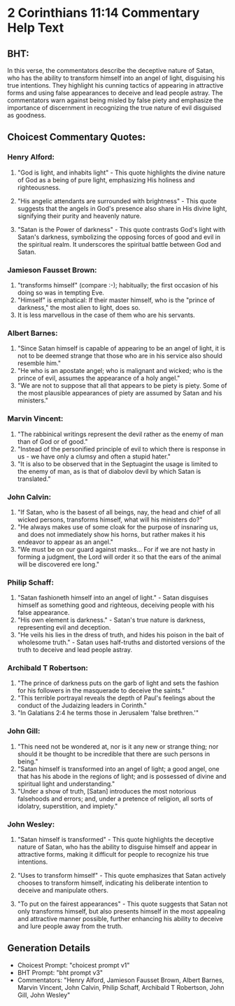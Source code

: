 # 2 Corinthians 11:14 Commentary Help Text

## BHT:
In this verse, the commentators describe the deceptive nature of Satan, who has the ability to transform himself into an angel of light, disguising his true intentions. They highlight his cunning tactics of appearing in attractive forms and using false appearances to deceive and lead people astray. The commentators warn against being misled by false piety and emphasize the importance of discernment in recognizing the true nature of evil disguised as goodness.

## Choicest Commentary Quotes:
### Henry Alford:
1. "God is light, and inhabits light" - This quote highlights the divine nature of God as a being of pure light, emphasizing His holiness and righteousness.

2. "His angelic attendants are surrounded with brightness" - This quote suggests that the angels in God's presence also share in His divine light, signifying their purity and heavenly nature.

3. "Satan is the Power of darkness" - This quote contrasts God's light with Satan's darkness, symbolizing the opposing forces of good and evil in the spiritual realm. It underscores the spiritual battle between God and Satan.

### Jamieson Fausset Brown:
1. "transforms himself" (compare  :-); habitually; the first occasion of his doing so was in tempting Eve.
2. "Himself" is emphatical: If their master himself, who is the "prince of darkness," the most alien to light, does so.
3. It is less marvellous in the case of them who are his servants.

### Albert Barnes:
1. "Since Satan himself is capable of appearing to be an angel of light, it is not to be deemed strange that those who are in his service also should resemble him." 
2. "He who is an apostate angel; who is malignant and wicked; who is the prince of evil, assumes the appearance of a holy angel."
3. "We are not to suppose that all that appears to be piety is piety. Some of the most plausible appearances of piety are assumed by Satan and his ministers."

### Marvin Vincent:
1. "The rabbinical writings represent the devil rather as the enemy of man than of God or of good."
2. "Instead of the personified principle of evil to which there is response in us - we have only a clumsy and often a stupid hater."
3. "It is also to be observed that in the Septuagint the usage is limited to the enemy of man, as is that of diabolov devil by which Satan is translated."

### John Calvin:
1. "If Satan, who is the basest of all beings, nay, the head and chief of all wicked persons, transforms himself, what will his ministers do?"
2. "He always makes use of some cloak for the purpose of insnaring us, and does not immediately show his horns, but rather makes it his endeavor to appear as an angel."
3. "We must be on our guard against masks... For if we are not hasty in forming a judgment, the Lord will order it so that the ears of the animal will be discovered ere long."

### Philip Schaff:
1. "Satan fashioneth himself into an angel of light." - Satan disguises himself as something good and righteous, deceiving people with his false appearance.
2. "His own element is darkness." - Satan's true nature is darkness, representing evil and deception.
3. "He veils his lies in the dress of truth, and hides his poison in the bait of wholesome truth." - Satan uses half-truths and distorted versions of the truth to deceive and lead people astray.

### Archibald T Robertson:
1. "The prince of darkness puts on the garb of light and sets the fashion for his followers in the masquerade to deceive the saints." 
2. "This terrible portrayal reveals the depth of Paul's feelings about the conduct of the Judaizing leaders in Corinth." 
3. "In Galatians 2:4 he terms those in Jerusalem 'false brethren.'"

### John Gill:
1. "This need not be wondered at, nor is it any new or strange thing; nor should it be thought to be incredible that there are such persons in being."
2. "Satan himself is transformed into an angel of light; a good angel, one that has his abode in the regions of light; and is possessed of divine and spiritual light and understanding."
3. "Under a show of truth, [Satan] introduces the most notorious falsehoods and errors; and, under a pretence of religion, all sorts of idolatry, superstition, and impiety."

### John Wesley:
1. "Satan himself is transformed" - This quote highlights the deceptive nature of Satan, who has the ability to disguise himself and appear in attractive forms, making it difficult for people to recognize his true intentions.

2. "Uses to transform himself" - This quote emphasizes that Satan actively chooses to transform himself, indicating his deliberate intention to deceive and manipulate others.

3. "To put on the fairest appearances" - This quote suggests that Satan not only transforms himself, but also presents himself in the most appealing and attractive manner possible, further enhancing his ability to deceive and lure people away from the truth.


## Generation Details
- Choicest Prompt: "choicest prompt v1"
- BHT Prompt: "bht prompt v3"
- Commentators: "Henry Alford, Jamieson Fausset Brown, Albert Barnes, Marvin Vincent, John Calvin, Philip Schaff, Archibald T Robertson, John Gill, John Wesley"
